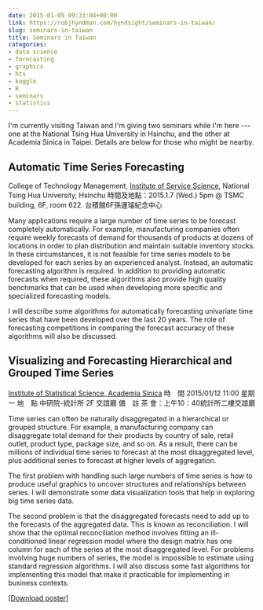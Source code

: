 ```yaml
---
date: 2015-01-05 09:33:04+00:00
link: https://robjhyndman.com/hyndsight/seminars-in-taiwan/
slug: seminars-in-taiwan
title: Seminars in Taiwan
categories:
- data science
- forecasting
- graphics
- hts
- kaggle
- R
- seminars
- statistics
---
```


I'm currently visiting Taiwan and I'm giving two seminars while I'm here --- one at the National Tsing Hua University in Hsinchu, and the other at Academia Sinica in Taipei. Details are below for those who might be nearby.<!-- more -->

## Automatic Time Series Forecasting

College of Technology Management, [Institute of Service Science](http://www.iss.nthu.edu.tw/), National Tsing Hua University, Hsinchu 時間及地點：2015.1.7 (Wed.) 5pm @ TSMC building, 6F, room 622. 台積館6F孫運璿紀念中心

Many applications require a large number of time series to be forecast completely automatically. For example, manufacturing companies often require weekly forecasts of demand for thousands of products at dozens of locations in order to plan distribution and maintain suitable inventory stocks. In these circumstances, it is not feasible for time series models to be developed for each series by an experienced analyst. Instead, an automatic forecasting algorithm is required. In addition to providing automatic forecasts when required, these algorithms also provide high quality benchmarks that can be used when developing more specific and specialized forecasting models.

I will describe some algorithms for automatically forecasting univariate time series that have been developed over the last 20 years. The role of forecasting competitions in comparing the forecast accuracy of these algorithms will also be discussed.


## Visualizing and Forecasting Hierarchical and Grouped Time Series

[Institute of Statistical Science, Academia Sinica](http://www.stat.sinica.edu.tw/statnewsite/seminar/show/1986/)
時　間 2015/01/12 11:00 星期一
地　點 中研院-統計所 2F 交誼廳
備　註 茶 會：上午10：40統計所二樓交誼廳

Time series can often be naturally disaggregated in a hierarchical or grouped structure. For example, a manufacturing company can disaggregate total demand for their products by country of sale, retail outlet, product type, package size, and so on. As a result, there can be millions of individual time series to forecast at the most disaggregated level, plus additional series to forecast at higher levels of aggregation.

The first problem with handling such large numbers of time series is how to produce useful graphics to uncover structures and relationships between series. I will demonstrate some data visualization tools that help in exploring big time series data.

The second problem is that the disaggregated forecasts need to add up to the forecasts of the aggregated data. This is known as reconciliation. I will show that the optimal reconciliation method involves fitting an ill-conditioned linear regression model where the design matrix has one column for each of the series at the most disaggregated level. For problems involving huge numbers of series, the model is impossible to estimate using standard regression algorithms. I will also discuss some fast algorithms for implementing this model that make it practicable for implementing in business contexts.

[[Download poster](http://www.stat.sinica.edu.tw/statnewsite/seminar/download/1986/)]
